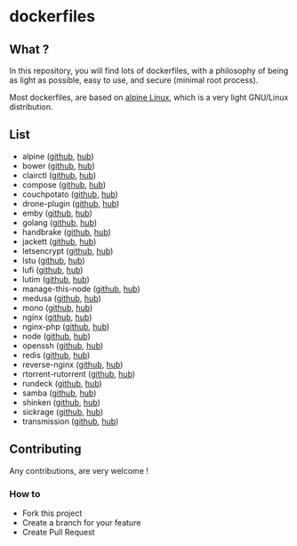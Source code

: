 # dockerfiles

## What ?
In this repository, you will find lots of dockerfiles, with a philosophy of being as light as possible, easy to use, and secure (minimal root process).

Most dockerfiles, are based on [alpine Linux](http://alpinelinux.org/), which is a very light GNU/Linux distribution.

## List
* alpine ([github](https://github.com/xataz/docker-alpine), [hub](https:/hub.docker.com/r/xataz/alpine)) 
* bower ([github](https://github.com/xataz/docker-bower), [hub](https:/hub.docker.com/r/xataz/bower))
* clairctl ([github](https://github.com/xataz/docker-clairctl), [hub](https:/hub.docker.com/r/xataz/clairctl))
* compose ([github](https://github.com/xataz/docker-compose), [hub](https:/hub.docker.com/r/xataz/compose))
* couchpotato ([github](https://github.com/xataz/docker-couchpotato), [hub](https:/hub.docker.com/r/xataz/couchpotato))
* drone-plugin ([github](https://github.com/xataz/docker-drone-plugin), [hub](https:/hub.docker.com/r/xataz/drone-plugin))
* emby ([github](https://github.com/xataz/docker-emby), [hub](https:/hub.docker.com/r/xataz/emby))
* golang ([github](https://github.com/xataz/docker-golang), [hub](https:/hub.docker.com/r/xataz/golang))
* handbrake ([github](https://github.com/xataz/docker-handbrake), [hub](https:/hub.docker.com/r/xataz/handbrake))
* jackett ([github](https://github.com/xataz/docker-jackett), [hub](https:/hub.docker.com/r/xataz/jackett))
* letsencrypt ([github](https://github.com/xataz/docker-letsencrypt), [hub](https:/hub.docker.com/r/xataz/letsencrypt))
* lstu ([github](https://github.com/xataz/docker-lstu), [hub](https:/hub.docker.com/r/xataz/lstu))
* lufi ([github](https://github.com/xataz/docker-lufi), [hub](https:/hub.docker.com/r/xataz/lufi))
* lutim ([github](https://github.com/xataz/docker-lutim), [hub](https:/hub.docker.com/r/xataz/lutim))
* manage-this-node ([github](https://github.com/xataz/docker-manage-this-node), [hub](https:/hub.docker.com/r/xataz/manage-this-node))
* medusa ([github](https://github.com/xataz/docker-medusa), [hub](https:/hub.docker.com/r/xataz/medusa))
* mono ([github](https://github.com/xataz/docker-mono), [hub](https:/hub.docker.com/r/xataz/mono))
* nginx ([github](https://github.com/xataz/docker-nginx), [hub](https:/hub.docker.com/r/xataz/nginx))
* nginx-php ([github](https://github.com/xataz/docker-nginx-php), [hub](https:/hub.docker.com/r/xataz/nginx-php))
* node ([github](https://github.com/xataz/docker-node), [hub](https:/hub.docker.com/r/xataz/node))
* openssh ([github](https://github.com/xataz/docker-openssh), [hub](https:/hub.docker.com/r/xataz/openssh))
* redis ([github](https://github.com/xataz/docker-redis), [hub](https:/hub.docker.com/r/xataz/redis))
* reverse-nginx ([github](https://github.com/xataz/docker-reverse-nginx), [hub](https:/hub.docker.com/r/xataz/reverse-nginx))
* rtorrent-rutorrent ([github](https://github.com/xataz/docker-rtorrent-rutorrent), [hub](https:/hub.docker.com/r/xataz/rtorrent-rutorrent))
* rundeck ([github](https://github.com/xataz/docker-rundeck), [hub](https:/hub.docker.com/r/xataz/rundeck))
* samba ([github](https://github.com/xataz/docker-samba), [hub](https:/hub.docker.com/r/xataz/samba))
* shinken ([github](https://github.com/xataz/docker-shinken), [hub](https:/hub.docker.com/r/xataz/shinken))
* sickrage ([github](https://github.com/xataz/docker-sickrage), [hub](https:/hub.docker.com/r/xataz/sickrage))
* transmission ([github](https://github.com/xataz/docker-transmission), [hub](https:/hub.docker.com/r/xataz/transmission))

## Contributing
Any contributions, are very welcome !

### How to
* Fork this project
* Create a branch for your feature
* Create Pull Request
